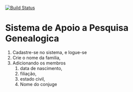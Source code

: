 [![Build Status](https://travis-ci.org/levi-santos/genealogia.svg?branch=master)](https://travis-ci.org/levi-santos/genealogia)


# Sistema de Apoio a Pesquisa **Genealogica**

1. Cadastre-se no sistema, e logue-se 
1. Crie o nome da familia,
1. Adicionando os membros
    1. data de nascimento, 
    1. filiação, 
    1. estado civil,
    1. Nome do conjuge

